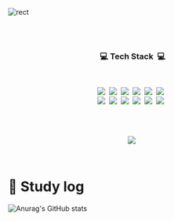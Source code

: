 <!-- ![header](https://capsule-render.vercel.app/api?text=Soomin%20&animation=twinkling&fontColor=fff&type=waving&height=160&fontAlignY=30&fontSize=55) -->

![rect](https://capsule-render.vercel.app/api?type=rect&color=gradient&text=%20%20Sumin-Kim%20%20&fontAlign=40&fontSize=40&textBg=true&desc=%20Front-End%20Developer%20👩🏻‍💻&descAlign=75&descAlignY=50)

<br><br>

<p>
  <h3  align="center">&nbsp💻 Tech Stack&nbsp; 💻</h3>
</p><br>


<p align='center'>
  <a><img src="https://img.shields.io/badge/C-A8B9CC.svg?&style=flat-square&logo=C&logoColor=white"/></a>&nbsp 
  <a><img src="https://img.shields.io/badge/Python-3766AB?style=flat-square&logo=Python&logoColor=white"/></a>&nbsp 
  <a><img src="https://img.shields.io/badge/Java-007396.svg?&style=flat-square&logo=Java&logoColor=white"/></a>&nbsp
<!--   <a><img src="https://img.shields.io/badge/jQuery-0769AD.svg?&style=flat-square&logo=jQuery&logoColor=white"/></a>&nbsp  -->
  <a><img src="https://img.shields.io/badge/Javascript-F7DF1E.svg?&style=flat-square&logo=Javascript&logoColor=white"/></a>&nbsp 
  <a><img src="https://img.shields.io/badge/HTML-E34F26?style=flat-square&logo=HTML5&logoColor=white"/></a>&nbsp 
  <a><img src="https://img.shields.io/badge/CSS-1572B6.svg?&style=flat-square&logo=css3&logoColor=white"/></a>&nbsp <br>
  <a><img src="https://img.shields.io/badge/React-37BEFF?style=flat-square&logo=React&logoColor=white&Color=white"/></a>&nbsp
<!--   <a><img src="https://img.shields.io/badge/AWS-232F3E.svg?&style=flat-square&logo=AmazonAWS&logoColor=white"/></a>&nbsp -->
  <a><img src="https://img.shields.io/badge/Spring Boot-6DB33F.svg?&style=flat-square&logo=SpringBoot&logoColor=white"/></a>&nbsp 
  <a><img src="https://img.shields.io/badge/MySQL-0088FF?style=flat-square&logo=MySQL&logoColor=white"/></a>&nbsp 
  <a><img src="https://img.shields.io/badge/Oracle-FF4500?style=flat-square&logo=Oracle&logoColor=white"/></a>&nbsp 
  <a><img src="https://img.shields.io/badge/Swift-FA7343?style=flat-square&logo=Swift&logoColor=white"/></a>&nbsp 
  <a><img src="https://img.shields.io/badge/iOS-000000?style=flat-square&logo=iOS&logoColor=white"/></a>&nbsp 
</p><br><br>

<p align="center">
 <a href="https://hits.seeyoufarm.com"><img src="https://hits.seeyoufarm.com/api/count/incr/badge.svg?url=https%3A%2F%2Fgithub.com%2Fsoom1ng%2Fhit-counter&count_bg=%23FFDCDC&title_bg=%23FFD2D2&icon=github.svg&icon_color=%23F3F3F3&title=visited+++%F0%9F%96%90+&edge_flat=false"/></a>
</p><br>


 
# 📝 Study log

 <div align="left" >
     
  ![Anurag's GitHub stats](https://github-readme-stats.vercel.app/api?username=soom1ng&show_icons=true&hide=contribs,prs&cache_seconds=86400&theme=swift)
  
 </div>

  
<!-- [![Top Langs](https://github-readme-stats.vercel.app/api/top-langs/?username=soom1ng&layout=compact)](https://github.com/anuraghazra/github-readme-stats) -->
  
<!-- [![Hits](https://hits.seeyoufarm.com/api/count/incr/badge.svg?url=https%3A%2F%2Fgithub.com%2Fyerim0523&count_bg=%23DB5375&title_bg=%239A6072&icon=github.svg&icon_color=%23E7E7E7&title=++HITS++&edge_flat=true)](https://hits.seeyoufarm.com) -->

<!-- ![footer](https://capsule-render.vercel.app/api?section=footer&height=160&&type=waving)  -->

<!--
**soom1ng/soom1ng** is a ✨ _special_ ✨ repository because its `README.md` (this file) appears on your GitHub profile.

Here are some ideas to get you started:

- 🔭 I’m currently working on ...
- 🌱 I’m currently learning ...
- 👯 I’m looking to collaborate on ...
- 🤔 I’m looking for help with ...
- 💬 Ask me about ...
- 📫 How to reach me: ...
- 😄 Pronouns: ...
- ⚡ Fun fact: ...
-->
